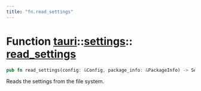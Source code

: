```yaml
---
title: "fn.read_settings"
---
```


# Function [tauri](/docs/api/rust/tauri/../index.html)::​[settings](/docs/api/rust/tauri/index.html)::​[read_settings](/docs/api/rust/tauri/)

```rs
pub fn read_settings(config: &Config, package_info: &PackageInfo) -> Settings
```

Reads the settings from the file system.
